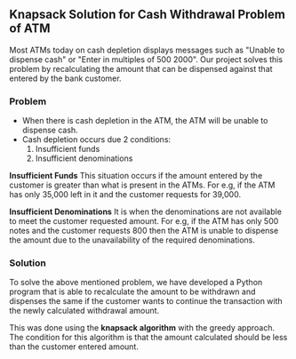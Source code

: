## Knapsack Solution for Cash Withdrawal Problem of ATM

Most ATMs today on cash depletion displays messages such as "Unable to dispense cash" or "Enter in multiples of 500 2000". Our project solves this problem by recalculating the amount that can be dispensed against that entered by the bank customer.

### Problem

- When there is cash depletion in the ATM, the ATM will be unable to dispense cash.
- Cash depletion occurs due 2 conditions:
  1. Insufficient funds
  2. Insufficient denominations
  
**Insufficient Funds**
This situation occurs if the amount entered by the customer is greater than what is present in the ATMs.
For e.g, if the ATM has only 35,000 left in it and the customer requests for 39,000.

**Insufficient Denominations**
It is when the denominations are not available to meet the customer requested amount. 
For e.g, if the ATM has only 500 notes and the customer requests 800 then the ATM is unable to dispense the amount due to the unavailability of the required denominations.

### Solution
To solve the above mentioned problem, we have developed a Python program that is able to recalculate the amount to be withdrawn and dispenses the same if the customer wants to continue the transaction with the newly calculated withdrawal amount.

This was done using the **knapsack algorithm** with the greedy approach. The condition for this algorithm is that the amount calculated should be less than the customer entered amount.
